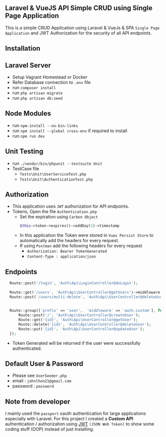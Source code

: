 ## Laravel & VueJS API Simple CRUD using Single Page Application
This is a simple CRUD Application using Laravel & VueJs & SPA `Single Page Application` and JWT Authorization for the security of all API endpoints.
## Installation

## Laravel Server
  - Setup Vagrant Homestead or Docker
  - Refer Database connection to `.env` file
  - run `composer install`
  - run `php artisan migrate`
  - run `php artisan db:seed`
## Node Modules
  - run `npm-install --no-bin-links`  
  - run `npm install --global cross-env` if required to install
  - run `npm run dev`
## Unit Testing
  - run `./vendor/bin/phpunit --testsuite Unit`
  - TestCase file
    - `Tests\Unit\UserServiceTest.php`
    - `Tests\Unit\AuthenticationTest.php`
## Authorization
  - This application uses `JWT` authorization for API endpoints.
  - Tokens, Open the file `Authentication.php`
    - Set the expiration using `Carbon Object` 
      ```php 
      $this->token->expires()->addDay(1)->timestamp
      ```
    - In this application the Token were stored in `Vuex Persist Store` to automatically add the headers for every request.
    - If using `Postman` add the following headers for every request  
      - `Authorization: Bearer TokenGenerated`
      - `Content-Type : application/json`
## Endpoints
  ```php
    Route::post('/login', 'Auth\Api\LoginController@doLogin');
    
    Route::get('/users', 'Auth\Api\UserController@getUsers')->middleware('auth.custom');
    Route::post('/users/multi-delete', 'Auth\Api\UserController@deleteUsers')->middleware('auth.custom');
    
    
    Route::group(['prefix' => 'user',  'middleware' => 'auth.custom'], function() {
        Route::post('/', 'Auth\Api\UserController@createUser');
        Route::get('{id}', 'Auth\Api\UserController@getUser');
        Route::delete('{id}', 'Auth\Api\UserController@deleteUser');
        Route::put('{id}', 'Auth\Api\UserController@updateUser');
    });
  ```   
  - Token Generated will be returned if the user were successfully authenticated.
  ## Default User & Password
   - Please see `UserSeeder.php`
   - email : `johnlhon21@gmail.com`
   - password : `password`

## Note from developer

I mainly used the `passport` oauth authentication for large applications especially with Laravel. For this project I created a **Custom API** authentication / authorization using [JWT](https://jwt.io/) `(JSON Web Token)` to show some coding stuff (OOP) instead of just installing.
